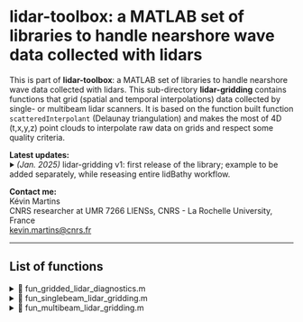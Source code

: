 # lidar-toolbox: a MATLAB set of libraries to handle nearshore wave data collected with lidars

This is part of **lidar-toolbox**: a MATLAB set of libraries to handle nearshore wave data collected with lidars. This sub-directory **lidar-gridding** contains functions that grid (spatial and temporal interpolations) data collected by single- or multibeam lidar scanners. It is based on the function built function `scatteredInterpolant` (Delaunay triangulation) and makes the most of 4D (t,x,y,z) point clouds to interpolate raw data on grids and respect some quality criteria.

<strong>Latest updates:</strong>  
<sub><sup>:arrow_forward:</sup></sub> *(Jan. 2025)*
lidar-gridding v1: first release of the library; example to be added separately, while reseasing entire lidBathy workflow.

<strong>Contact me:</strong>  
Kévin Martins  
CNRS researcher at UMR 7266 LIENSs, CNRS - La Rochelle University, France  
kevin.martins@cnrs.fr

---

## List of functions

<details>
  <summary>📄 fun_gridded_lidar_diagnostics.m</summary>  
  <br>  

  **Description**:  
  Computing basic statistics of gridded lidar data.

  **Inputs**:  

  | Name      | Type   | Description                                                      |
  |-----------|--------|------------------------------------------------------------------|
  | `sf`    | double | sampling frequency [Hz]                    |
  | `x`    | double | cross-shore grid [m]                |
  | `data`    | double | gridded data (dimensions: (t,x)), typically the field 'z' output by fun_multibeam_lidar_gridding                   |
  | `bplot`    | int | optional, input for plotting: 1 for yes, 0 for no (default)              |

  **Outputs**:  
  &nbsp;&nbsp;Returns `s`, a self-explanatory data structure containing some basic info on gridded lidar `data`.

</details>

<details>
  <summary>📄 fun_singlebeam_lidar_gridding.m</summary>  
  <br>  

  **Description**:  
  Function gridding (both time and space) the raw data from singlebeam lidar systems. This was initially written for processing the data collected at Duck with UAV-mounted lidar systems. It assumes minimal pre-processing (and filtering) for the input data, with the idea to make this function as generic as possible. At minima, it needs a time (array of size Np x 1) and xyz (array of size Np x 3) to work properly.

  **Inputs**:  

  | Name      | Type   | Description                                                      |
  |-----------|--------|------------------------------------------------------------------|
  | `time`    | double | time interpolation grid |  
  | `x_grid`  | double | x interpolation grid [m]   |  
  | `raw_data` | struct | data structure containing de-noised raw point cloud; minimum data fields: time (Np x 1); xyz (Np x 3) |  
  | `t_win`  | double | time window [s] within which data is used for the time interpolation; e.g., if t_win = 0.15 s, then for each time ti of the grid, the algorithm will use data within 0.15 s both in past (ti-0.15) and future (ti+0.15). |  
  | `x_win`  | double | cross-shore space window [m] within which data needs to be present for keeping interpolated value (NaN is used otherwise) |  

  **Outputs**:  
  &nbsp;&nbsp;`grid_data`, a self-explanatory data structure containing the gridded lidar data.  
  
  **Comments on parameters `t_win` and `x_win`**:  
  In some way, `t_win` and `x_win` are used to select the interpolation data points and indirectly define regions outside of which, data is not interpolated. So increasing those two parameters will fill in more gaps, but potentially increase the number of irrealistic points. This is slightly less true for `t_win`, but keep in mind that increasing `t_win` also slows down the interpolation process since more data is being used to create the interpolant.  

</details>

<details>
  <summary>📄 fun_multibeam_lidar_gridding.m</summary>  
  <br>  

  **Description**:  
  Function gridding (both time and space) the raw data from singlebeam lidar systems. This was initially written for processing the data collected at Duck with UAV-mounted lidar systems. It assumes minimal pre-processing (and filtering) for the input data, with the idea to make this function as generic as possible. At minima, it needs a time (array of size Np x 1) and xyz (array of size Np x 3) to work properly.

  **Inputs**:  

  | Name      | Type   | Description                                                      |
  |-----------|--------|------------------------------------------------------------------|
  | `time`    | double | time interpolation grid |  
  | `x_grid`  | double | x interpolation grid [m]   |  
  | `y_grid`  | double | y interpolation grid [m]   |  
  | `raw_data` | struct | data structure containing de-noised raw point cloud; minimum data fields: time (Np x 1); xyz (Np x 3) |  
  | `t_win`  | double | time window [s] within which data is used for the time interpolation; e.g., if t_win = 0.15 s, then for each time ti of the grid, the algorithm will use data within 0.15 s both in past (ti-0.15) and future (ti+0.15). |  
  | `x_win`  | double | cross-shore space window [m] within which data needs to be present for keeping interpolated value (NaN is used otherwise) |  

  **Outputs**:  
  &nbsp;&nbsp;`grid_data`, a self-explanatory data structure containing the gridded lidar data.  
  
  **Comments on parameters `t_win` and `x_win`**:  
  In some way, `t_win` and `x_win` are used to select the interpolation data points and indirectly define regions outside of which, data is not interpolated. So increasing those two parameters will fill in more gaps, but potentially increase the number of irrealistic points. This is slightly less true for `t_win`, but keep in mind that increasing `t_win` also slows down the interpolation process since more data is being used to create the interpolant.  

</details>



